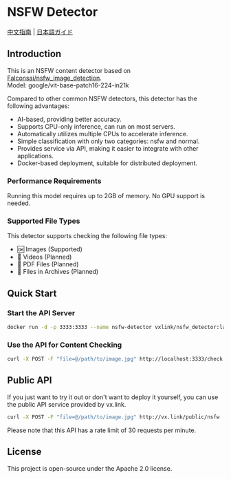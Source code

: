 # NSFW Detector

[中文指南](README_cn.md) | [日本語ガイド](README_jp.md)

## Introduction

This is an NSFW content detector based on [Falconsai/nsfw_image_detection](https://huggingface.co/Falconsai/nsfw_image_detection).  
Model: google/vit-base-patch16-224-in21k

Compared to other common NSFW detectors, this detector has the following advantages:

* AI-based, providing better accuracy.
* Supports CPU-only inference, can run on most servers.
* Automatically utilizes multiple CPUs to accelerate inference.
* Simple classification with only two categories: nsfw and normal.
* Provides service via API, making it easier to integrate with other applications.
* Docker-based deployment, suitable for distributed deployment.

### Performance Requirements

Running this model requires up to 2GB of memory. No GPU support is needed.

### Supported File Types

This detector supports checking the following file types:

* 🆗 Images (Supported)
* 📅 Videos (Planned)
* 📅 PDF Files (Planned)
* 📅 Files in Archives (Planned)

## Quick Start

### Start the API Server

```bash
docker run -d -p 3333:3333 --name nsfw-detector vxlink/nsfw_detector:latest
```

### Use the API for Content Checking

```bash
curl -X POST -F "file=@/path/to/image.jpg" http://localhost:3333/check
```

## Public API

If you just want to try it out or don't want to deploy it yourself, you can use the public API service provided by vx.link.

```bash
curl -X POST -F "file=@/path/to/image.jpg" http://vx.link/public/nsfw
```

Please note that this API has a rate limit of 30 requests per minute.

## License

This project is open-source under the Apache 2.0 license.
